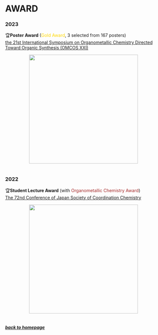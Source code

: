 
# AWARD

### 2023
🏆**Poster Award** (<span style="color: gold">Gold Award</span>, 3 selected from 167 posters)<br>
[the 21st International Symposium on Organometallic Chemistry Directed Toward Organic Synthesis (OMCOS XXI) ](https://omcos21.ca/)
<div align=center><img src="https://liaoym0610.github.io/publication/OMCOS21.jpg" width="350px"></div>

<br>

### 2022
🏆**Student Lecture Award** (with <span style="color: brown">Organometallic Chemistry Award</span>)<br>
[The 72nd Conference of Japan Society of Coordination Chemistry](http://www.sakutai.jp/awardees/award-14)
<div align=center><img src="https://liaoym0610.github.io/publication/JSCC_lowreso.jpg" width="350px"></div>

<br>

##### [back to homepage](https://liaoym0610.github.io)
